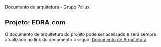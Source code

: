 Documento de arquitetura - Grupo Pollux 
## Projeto: EDRA.com

O documento de arquitetura do projeto pode ser acessado e será sempre atualizado no link do documento a seguir: [Documento de Arquitetura](https://docs.google.com/document/d/1Gh22t8wL37Vxr-KyGA_H8bJehO3LruE4Woiwig54M9E/edit?usp=sharing)
